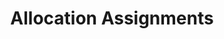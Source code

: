 ---
linktitle: Allocation Assignments
title: Allocation Assignments
Description: Allocations enable values (typically costs) to be split to a more-granular level by applying a driver. Allocations are used for a multitude of purposes, including but not limited to Activity-Based Costing, IT & Shared Service Chargeback, calculation of fully loaded cost to produce and provide a good or service to customers.
weight: 8.0
---